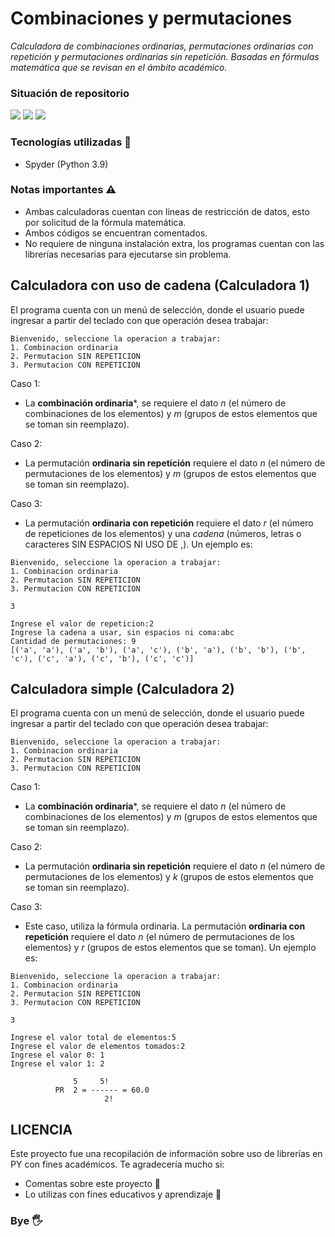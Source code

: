 # Combinaciones y permutaciones

_Calculadora de combinaciones ordinarias, permutaciones ordinarias con repetición y permutaciones ordinarias sin repetición. Basadas en fórmulas matemática que se revisan en el ámbito académico._

### Situación de repositorio
<img src="https://img.shields.io/badge/Coverage-100%25-dbc9f1?style=for-the-badge" /> <img src="https://img.shields.io/github/stars/0draS0/PY-CalcuCombinaciones?color=dbc9f1&style=for-the-badge" /> <img src="https://img.shields.io/badge/Version-1.0-dbc9f1?style=for-the-badge" />

### Tecnologías utilizadas 🔨
  - Spyder (Python 3.9)

### Notas importantes ⚠
  - Ambas calculadoras cuentan con lineas de restricción de datos, esto por solicitud de la fórmula matemática.
  - Ambos códigos se encuentran comentados.
  - No requiere de ninguna instalación extra, los programas cuentan con las librerías necesarias para ejecutarse sin problema.


## Calculadora con uso de cadena  (Calculadora 1)
El programa cuenta con un menú de selección, donde el usuario puede ingresar a partir del teclado con que operación desea trabajar:

```
Bienvenido, seleccione la operacion a trabajar: 
1. Combinacion ordinaria
2. Permutacion SIN REPETICION
3. Permutacion CON REPETICION
```

Caso 1:
  - La **combinación ordinaria***, se requiere el dato _n_ (el número de combinaciones de los elementos) y _m_ (grupos de estos elementos que se toman sin reemplazo).

Caso 2:
  - La permutación **ordinaria sin repetición** requiere el dato _n_ (el número de permutaciones de los elementos) y _m_ (grupos de estos elementos que se toman sin reemplazo).

Caso 3:
  -  La permutación **ordinaria con repetición** requiere el dato _r_ (el número de repeticiones de los elementos) y una _cadena_ (números, letras o caracteres SIN ESPACIOS NI USO DE ,). Un ejemplo es:

```
Bienvenido, seleccione la operacion a trabajar: 
1. Combinacion ordinaria
2. Permutacion SIN REPETICION
3. Permutacion CON REPETICION

3

Ingrese el valor de repeticion:2
Ingrese la cadena a usar, sin espacios ni coma:abc
Cantidad de permutaciones: 9
[('a', 'a'), ('a', 'b'), ('a', 'c'), ('b', 'a'), ('b', 'b'), ('b', 'c'), ('c', 'a'), ('c', 'b'), ('c', 'c')]
```

## Calculadora simple (Calculadora 2)
El programa cuenta con un menú de selección, donde el usuario puede ingresar a partir del teclado con que operación desea trabajar:

```
Bienvenido, seleccione la operacion a trabajar: 
1. Combinacion ordinaria
2. Permutacion SIN REPETICION
3. Permutacion CON REPETICION
```

Caso 1:
  - La **combinación ordinaria***, se requiere el dato _n_ (el número de combinaciones de los elementos) y _m_ (grupos de estos elementos que se toman sin reemplazo).

Caso 2:
  - La permutación **ordinaria sin repetición** requiere el dato _n_ (el número de permutaciones de los elementos) y _k_ (grupos de estos elementos que se toman sin reemplazo).

Caso 3:
  - Este caso, utiliza la fórmula ordinaria. La permutación **ordinaria con repetición** requiere el dato _n_ (el número de permutaciones de los elementos) y _r_ (grupos de estos elementos que se toman). Un ejemplo es:

```
Bienvenido, seleccione la operacion a trabajar: 
1. Combinacion ordinaria
2. Permutacion SIN REPETICION
3. Permutacion CON REPETICION

3

Ingrese el valor total de elementos:5
Ingrese el valor de elementos tomados:2
Ingrese el valor 0: 1
Ingrese el valor 1: 2

              5     5!
          PR  2 = ------ = 60.0
                     2!
```


## LICENCIA
Este proyecto fue una recopilación de información sobre uso de librerías en PY con fines académicos. Te agradecería mucho si:
  - Comentas sobre este proyecto 📢
  - Lo utilizas con fines educativos y aprendizaje 📖


### Bye 🖐
